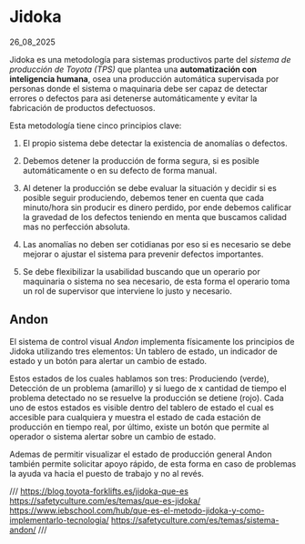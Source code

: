 # Jidoka
26_08_2025

Jidoka es una metodología para sistemas productivos parte del _sistema de producción de Toyota (TPS)_ que plantea una **automatización con inteligencia humana**, osea una producción automática supervisada por personas donde el sistema o maquinaria debe ser capaz de detectar errores o defectos para asi detenerse automáticamente y evitar la fabricación de productos defectuosos.

Esta metodología tiene cinco principios clave:

1. El propio sistema debe detectar la existencia de anomalías o defectos.

2. Debemos detener la producción de forma segura, si es posible automáticamente o en su defecto de forma manual.

3. Al detener la producción se debe evaluar la situación y decidir si es posible seguir produciendo, debemos tener en cuenta que cada minuto/hora sin producir es dinero perdido, por ende debemos calificar la gravedad de los defectos teniendo en menta que buscamos calidad mas no perfección absoluta. 

4. Las anomalías no deben ser cotidianas por eso si es necesario se debe mejorar o ajustar el sistema para prevenir defectos importantes.

5. Se debe flexibilizar la usabilidad buscando que un operario por maquinaria o sistema no sea necesario, de esta forma el operario toma un rol de supervisor que interviene lo justo y necesario.

## Andon

El sistema de control visual _Andon_ implementa físicamente los principios de Jidoka utilizando tres elementos: Un tablero de estado, un indicador de estado y un botón para alertar un cambio de estado. 

Estos estados de los cuales hablamos son tres: Produciendo (verde), Detección de un problema (amarillo) y si luego de x cantidad de tiempo el problema detectado no se resuelve la producción se detiene (rojo). Cada uno de estos estados es visible dentro del tablero de estado el cual es accesible para cualquiera y muestra el estado de cada estación de producción en tiempo real, por último, existe un botón que permite al operador o sistema alertar sobre un cambio de estado.

Ademas de permitir visualizar el estado de producción general Andon también permite solicitar apoyo rápido, de esta forma en caso de problemas la ayuda va hacia el puesto de trabajo y no al revés.  

///
https://blog.toyota-forklifts.es/jidoka-que-es
https://safetyculture.com/es/temas/que-es-jidoka/
https://www.iebschool.com/hub/que-es-el-metodo-jidoka-y-como-implementarlo-tecnologia/
https://safetyculture.com/es/temas/sistema-andon/
///